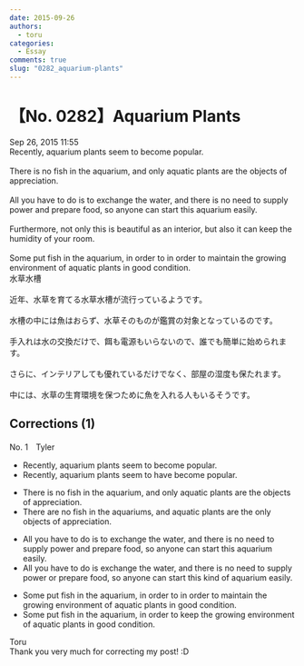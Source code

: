 ```yaml
---
date: 2015-09-26
authors:
  - toru
categories:
  - Essay
comments: true
slug: "0282_aquarium-plants"
---
```


# 【No. 0282】Aquarium Plants
<div class="date">Sep 26, 2015 11:55</div>
<div id="post"><div id="body_show_ori">
Recently, aquarium plants seem to become popular.<br/><br/>There is no fish in the aquarium, and only aquatic plants are the objects of appreciation.<br/><br/>All you have to do is to exchange the water, and there is no need to supply power and prepare food, so anyone can start this aquarium easily.<br/><br/>Furthermore, not only this is beautiful as an interior, but also it can keep the humidity of your room.<br/><br/>Some put fish in the aquarium, in order to in order to maintain the growing environment of aquatic plants in good condition.
</div></div>

<!-- more -->

<div id="post_ja"><div id="body_show_mo">
水草水槽<br/><br/>近年、水草を育てる水草水槽が流行っているようです。<br/><br/>水槽の中には魚はおらず、水草そのものが鑑賞の対象となっているのです。<br/><br/>手入れは水の交換だけで、餌も電源もいらないので、誰でも簡単に始められます。<br/><br/>さらに、インテリアしても優れているだけでなく、部屋の湿度も保たれます。<br/><br/>中には、水草の生育環境を保つために魚を入れる人もいるそうです。
</div></div>

## Corrections (1)
<div id="block"><div class="first_name"> No. 1　<span class="just_name">Tyler</span></div><div id="block2">
<ul class="correction_field">
<li class="incorrect">Recently, aquarium plants seem to become popular.</li>
<li class="corrected correct">
Recently, aquarium plants seem to have become popular.
</li>
</ul>
<ul class="correction_field">
<li class="incorrect">There is no fish in the aquarium, and only aquatic plants are the objects of appreciation.</li>
<li class="corrected correct">
There are no fish in the aquariums, and aquatic plants are the only objects of appreciation.
</li>
</ul>
<ul class="correction_field">
<li class="incorrect">All you have to do is to exchange the water, and there is no need to supply power and prepare food, so anyone can start this aquarium easily.</li>
<li class="corrected correct">
All you have to do is exchange the water, and there is no need to supply power or prepare food, so anyone can start this kind of aquarium easily.
</li>
</ul>
<ul class="correction_field">
<li class="incorrect">Some put fish in the aquarium, in order to in order to maintain the growing environment of aquatic plants in good condition.</li>
<li class="corrected correct">
Some put fish in the aquarium, in order to keep the growing environment of aquatic plants in good condition.
</li>
</ul>
</div><div class="name"><span class="just_name">Toru</span><br>
Thank you very much for correcting my post! :D
</div>
</div>
